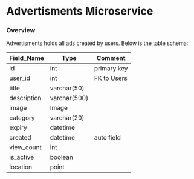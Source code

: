 # Advertisments Microservice

### Overview

Advertisments holds all ads created by users. Below is the table schema:

| Field_Name  | Type          | Comment     |
| ----------- | ------------- | ----------- |
| id          | int           | primary key |
| user_id     | int           | FK to Users |
| title       | varchar(50)   |             |
| description | varchar(500)  |             |
| image       | Image         |             |
| category    | varchar(20)   |             |
| expiry      | datetime      |             |
| created     | datetime      | auto field  |
| view_count  | int           |             |
| is_active   | boolean       |             |
| location    | point         |             |
